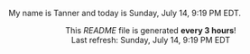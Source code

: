 My name is Tanner and today is Sunday, July 14, 9:19 PM EDT.

<p align="center">This <i>README</i> file is generated <b>every 3 hours</b>!</br>Last refresh: Sunday, July 14, 9:19 PM EDT<br /></p>
